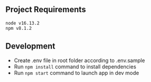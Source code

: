 ## Project Requirements

`node v16.13.2`\
`npm v8.1.2`

## Development

- Create .env file in root folder according to .env.sample
- Run `npm install` command to install dependencies
- Run `npm start` command to launch app in dev mode
